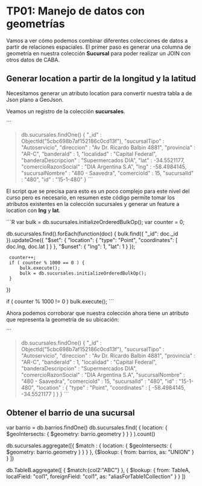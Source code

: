 # TP01: Manejo de datos con geometrías

Vamos a ver cómo podemos combinar diferentes colecciones de datos a partir de relaciones espaciales. 
El primer paso es generar una columna de geometría en nuestra colección __Sucursal__ para poder realizar un JOIN con otros datos de CABA.

## Generar location a partir de la longitud y la latitud

Necesitamos generar un atributo location para convertir nuestra tabla a de Json plano a GeoJson.

Veamos un registro de la colección __sucursales__.

´´´
> db.sucursales.findOne()
{
	"_id" : ObjectId("5cbc698b7af152186c0cd13f"),
	"sucursalTipo" : "Autoservicio",
	"direccion" : "Av Dr. Ricardo Balbin 4881",
	"provincia" : "AR-C",
	"banderaId" : 1,
	"localidad" : "Capital Federal",
	"banderaDescripcion" : "Supermercados DIA",
	"lat" : -34.5521177,
	"comercioRazonSocial" : "DIA Argentina S.A",
	"lng" : -58.4984145,
	"sucursalNombre" : "480 - Saavedra",
	"comercioId" : 15,
	"sucursalId" : "480",
	"id" : "15-1-480"
}
´´´

El script que se precisa para esto es un poco complejo para este nivel del curso pero es necesario, en resumen este código permite tomar los atributos existentes en la colección sucursales y generar un feature a location con __lng__ y __lat__.


´´´R
var bulk = db.sucursales.initializeOrderedBulkOp();
var counter = 0;

db.sucursales.find().forEach(function(doc) {
     bulk.find({ "_id": doc._id }).updateOne({
        "$set": {
            "location": {
                "type": "Point",
                "coordinates": [ doc.lng, doc.lat ]
            }
        },
        "$unset": {  "lng": 1, "lat": 1 } 
     });

     counter++;
     if ( counter % 1000 == 0 ) {
         bulk.execute();
         bulk = db.sucursales.initializeOrderedBulkOp();
     }

})

if ( counter % 1000 != 0 )
    bulk.execute();
´´´


Ahora podemos corroborar que nuestra colección ahora tiene un atributo que representa la geometría de su ubicación:

´´´
> db.sucursales.findOne()
{
	"_id" : ObjectId("5cbc698b7af152186c0cd13f"),
	"sucursalTipo" : "Autoservicio",
	"direccion" : "Av Dr. Ricardo Balbin 4881",
	"provincia" : "AR-C",
	"banderaId" : 1,
	"localidad" : "Capital Federal",
	"banderaDescripcion" : "Supermercados DIA",
	"comercioRazonSocial" : "DIA Argentina S.A",
	"sucursalNombre" : "480 - Saavedra",
	"comercioId" : 15,
	"sucursalId" : "480",
	"id" : "15-1-480",
	"location" : {
		"type" : "Point",
		"coordinates" : [
			-58.4984145,
			-34.5521177
		]
	}
}
´´´

## Obtener el barrio de una sucursal


var barrio = db.barrios.findOne()
db.sucursales.find( { location: { $geoIntersects: { $geometry: barrio.geometry } } } ).count()

db.sucursales.aggregate([{ $match :
		{ location: { $geoIntersects: { $geometry: barrio.geometry } } }
	},
	{$lookup:
	   {
		   from: barrios,
		   as: "UNION"
	   }
	}
])



db.TableB.aggregate([
{
  $match:{col2:"ABC"}
},
{
   $lookup:
   {
       from: TableA,
       localField: "col1",
       foreignField: "col1",
       as: "aliasForTable1Collection"
   }
}
])



